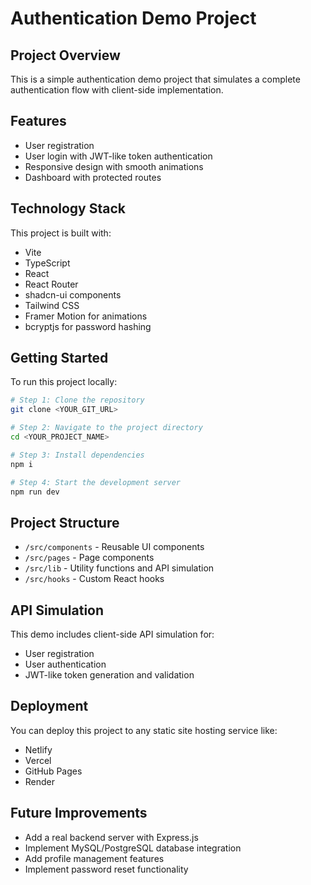 
# Authentication Demo Project

## Project Overview

This is a simple authentication demo project that simulates a complete authentication flow with client-side implementation.

## Features

- User registration
- User login with JWT-like token authentication
- Responsive design with smooth animations
- Dashboard with protected routes

## Technology Stack

This project is built with:

- Vite
- TypeScript
- React
- React Router
- shadcn-ui components
- Tailwind CSS
- Framer Motion for animations
- bcryptjs for password hashing

## Getting Started

To run this project locally:

```sh
# Step 1: Clone the repository
git clone <YOUR_GIT_URL>

# Step 2: Navigate to the project directory
cd <YOUR_PROJECT_NAME>

# Step 3: Install dependencies
npm i

# Step 4: Start the development server
npm run dev
```

## Project Structure

- `/src/components` - Reusable UI components
- `/src/pages` - Page components
- `/src/lib` - Utility functions and API simulation
- `/src/hooks` - Custom React hooks

## API Simulation

This demo includes client-side API simulation for:
- User registration
- User authentication
- JWT-like token generation and validation

## Deployment

You can deploy this project to any static site hosting service like:
- Netlify
- Vercel
- GitHub Pages
- Render

## Future Improvements

- Add a real backend server with Express.js
- Implement MySQL/PostgreSQL database integration
- Add profile management features
- Implement password reset functionality
